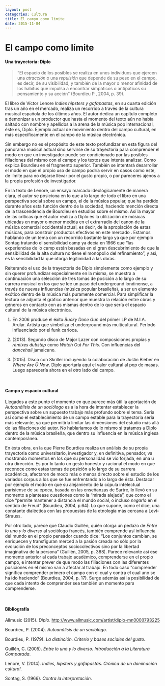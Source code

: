```yaml
---
layout: post
categories: Cultura
title: El campo como límite
date: 2015-11-04
---
```


# El campo como límite

#### Una trayectoria: Diplo

> “El espacio de los posibles se realiza en unos individuos que ejercen una *atracción* o una *repulsión* que depende de su peso en el campo, es decir, de su visibilidad, y también de la mayor o menor afinidad de los habitus que impulsa a encontrar simpáticos o antipáticos su pensamiento y su acción” (Bourdieu P., 2004, p. 39).

El libro de Víctor Lenore *Indies hipsters y gafapastas*, en su cuarta edición tras un año en el mercado, realiza un recorrido a través de la cultura musical española de los últimos años. El autor dedica un capítulo completo a demonizar a un productor que hasta el momento del texto aún no había saltado con nombre y apellidos a la arena de la música pop internacional, éste es, Diplo. Ejemplo actual de movimiento dentro del campo cultural, en más específicamente en el campo de la música electrónica.

Sin embargo no es el propósito de este texto profundizar en esta figura del panorama musical actual sino servirse de su trayectoria para comprender el modo en que un investigador puede ser condicionado por las posibles filiaciones del mismo con el campo y los textos que intenta analizar. Como explica Bourdieu en el fragmento superior. También se intentará desarrollar el modo en que el propio uso de campo podría servir en casos como este, de límite para no dejarse llevar por el gusto propio, o por pareceres ajenos a la propia profesión de investigador.

En la texto de Lenore, un ensayo marcado ideológicamente de manera clara, el autor se posiciona en lo que a lo largo de todo el libro en una perspectiva social sobre un campo, el de la música popular, que ha perdido durante años esta función dentro de la sociedad, haciendo mención directa de la trascendencia de Bourdieu en estudios sobre el mismo. Así la mayor de las críticas que el autor realiza a Diplo es la utilización de músicas ubicadas en mayor o menor medida en el extrarradio del canon de la música comercial occidental actual, es decir, de la apropiación de estas músicas, para construir productos efectivos en este mercado . Estamos hablando de un tema con un recorrido bastante largo ya que por ejemplo Sontag tratando el sensibilidad camp ya decía en 1966 que “las experiencias de lo camp están basadas en el gran descubrimiento de que la sensibilidad de la alta cultura no tiene el monopolio del refinamiento”, y así, es la sensibilidad la que otorga legitimidad a las obras.

Reiterando el uso de la trayectoria de Diplo simplemente como ejemplo y sin querer profundizar especialmente en la misma, se muestra a continuación una selección de tres tomas de posición a lo largo de su carrera musical en los que se lee un paso del underground londinense, a través de nuevas influencias (música popular brasileña), a ser un elemento exótico dentro de la música más puramente comercial. Para simplificar la lectura se adjunta el gráfico anterior que muestra la relación entre obras y géneros en contacto con as mismas dentro de lo que sería el espacio cultural de la música electrónica.

1. En 2006 produce el éxito *Bucky Done Gun* del primer LP de M.I.A. Arular. Artista que simboliza el underground más multicultural. Período influenciado por el funk carioca.

2. (2013). Segundo disco de Major Lazer con composiciones propias y *remixes dubstep* como *Watch Out For This*. Con influencias del *dancehall* jamaicano.

3. (2015). Disco con Skriller incluyendo la colaboración de Justin Bieber en *Where Are Ü Now*. Diplo aportaría aquí el valor cultural al pop de masas. Luego aparecería ahora en el otro lado del campo.

<br>

#### Campo y espacio cultural

Llegados a este punto el momento en que parece más útil la aportación de *Autoanálisis de un sociólogo* es a la hora de intentar establecer la perspectiva sobre un supuesto trabajo más profundo sobre el tema. Sería así como el establecimiento de un campo estable para la trayectoria sería más relevante, ya que permitiría limitar las dimensiones del estudio más allá de las filiaciones del autor. No hablaríamos de lo mismo si tratamos a Diplo dentro de la música brasileña, que dentro su influencia en la música inglesa contemporánea.

En ésta obra, en la que Pierre Bourdieu realiza un análisis de su propia trayectoria como universitario, investigador y, en definitiva, pensador, va mostrando momentos en los que su personalidad se vio forjada, en una u otra dirección. Es por lo tanto un gesto honesto y racional el modo en que reconoce como estas tomas de posición a lo largo de su carrera académica, afectaron de modo más o menos directo sobre el estudio de los variados corpus a los que se fue enfrentando a lo largo de ésta. Destacar por ejemplo el modo en que su alejamiento de la cúpula intelectual parisiense de su época, basada en las enseñanzas de Sartre, lo llevó en su momento a plantease cuestiones como la “mirada alejada”, que como el dice “permite mantener a distancia el mundo social, o incluso *negarlo* en el sentido de Freud” (Bourdieu, 2004, p.64). Lo que supone, como el dice, una constante dialéctica con las propuestas de la etnología más cercana a Levi-Strauss.

Por otro lado, parece que Claudio Guillén, quién otorga un pedazo de *Entre lo uno y lo diverso* al sociólogo francés, también comprende así influencia del mundo en el propio pensador cuando dice: “Los conjuntos cambian, se enriquecen y transfiguran merced a la pasión creada no sólo por la evolución de los preconceptos sociocolectivos sino por la libertad imaginativa de la persona” (Guillén, 2005, p. 388). Parece relevante así ese momento anterior al cada trabajo académico, comprenderse en el propio campo, e intentar prever de que modo las filiaciones con las diferentes posiciones en el mismo van a afectar al trabajo. En todo caso “comprender significa comprender primero el campo con el cual y contra el cual uno se ha ido haciendo” (Bourdieu, 2004, p. 17). Surge además así la posibilidad de que cada intento de comprender sea también un momento para comprenderse.

<br>

#### Bibliografía

Allmusic (2015). *Diplo*. http://www.allmusic.com/artist/diplo-mn0000793225

Bourdieu, P. (2004). *Autoanálisis de un sociólogo*.

Bourdieu, P. (1979). *La distinción. Criterio y bases sociales del gusto*.

Guillén, C. (2005). *Entre lo uno y lo diverso. Introducción a la Literatura Comparada*.

Lenore, V. (2014). *Indies, hipsters y gafapastas. Crónica de un dominación cultural*.

Sontag, S. (1966). *Contra la interpretación*.
